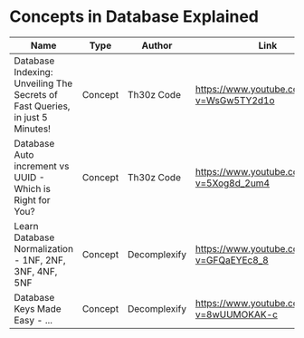 # Concepts in Database Explained



|  Name |   Type    |   Author  | Link  |
| ---   |   --- |   --- |   --- |   
| Database Indexing: Unveiling The Secrets of Fast Queries, in just 5 Minutes!  |   Concept |   Th30z Code  |   <https://www.youtube.com/watch?v=WsGw5TY2d1o> |
|   Database Auto increment vs UUID - Which is Right for You?   |   Concept |   Th30z Code  | <https://www.youtube.com/watch?v=5Xog8d_2um4>   |
|  Learn Database Normalization - 1NF, 2NF, 3NF, 4NF, 5NF  |  Concept  | Decomplexify  | <https://www.youtube.com/watch?v=GFQaEYEc8_8>  |
|  Database Keys Made Easy - ...  |  Concept  |  Decomplexify  |  <https://www.youtube.com/watch?v=8wUUMOKAK-c>  |

